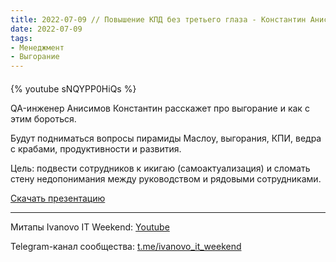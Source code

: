 ```yaml
---
title: 2022-07-09 // Повышение КПД без третьего глаза - Константин Анисимов
date: 2022-07-09
tags:
- Менеджмент
- Выгорание
---
```


#### 

{% youtube sNQYPP0HiQs %}

QA-инженер Анисимов Константин расскажет про выгорание и как с этим бороться.

Будут подниматься вопросы пирамиды Маслоу, выгорания, КПИ, ведра с крабами, продуктивности и развития.

Цель: подвести сотрудников к икигаю (самоактуализация) и сломать стену недопонимания между руководством и рядовыми сотрудниками.

[Скачать презентацию]()

---

Митапы Ivanovo IT Weekend: [Youtube](https://www.youtube.com/channel/UCvNa9tbtI1_xgiY6F1QvQZQ)

Telegram-канал сообщества: [t.me/ivanovo_it_weekend](https://t.me/ivanovo_it_weekend)

